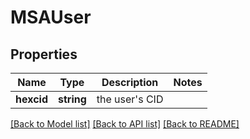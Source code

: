 # MSAUser

## Properties
Name | Type | Description | Notes
------------ | ------------- | ------------- | -------------
**hexcid** | **string** | the user&#39;s CID | 

[[Back to Model list]](../README.md#documentation-for-models) [[Back to API list]](../README.md#documentation-for-api-endpoints) [[Back to README]](../README.md)

